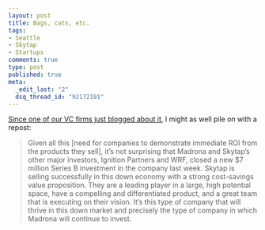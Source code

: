 ```yaml
--- 
layout: post
title: Bags, cats, etc.
tags: 
- Seattle
- Skytap
- Startups
comments: true
type: post
published: true
meta: 
  _edit_last: "2"
  dsq_thread_id: "92172191"
---
```

<a href="http://blog.madrona.com/index.php/2009/03/whats-selling-in-this-economy/">Since one of our VC firms just blogged about it</a>, I might as well pile on with a repost:
<blockquote>Given all this [need for companies to demonstrate immediate ROI from the products they sell], it’s not surprising that Madrona and Skytap’s other major investors, Ignition Partners and WRF, closed a new $7 million Series B investment in the company last week. Skytap is selling successfully in this down economy with a strong cost-savings value proposition. They are a leading player in a large, high potential space, have a compelling and differentiated product, and a great team that is executing on their vision. It’s this type of company that will thrive in this down market and precisely the type of company in which Madrona will continue to invest.</blockquote>
